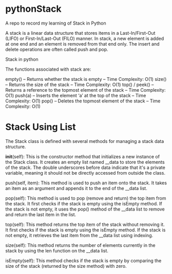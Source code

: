 # pythonStack
A repo to record my learning of Stack in Python 

A stack is a linear data structure that stores items in a Last-In/First-Out (LIFO) or First-In/Last-Out (FILO) manner. In stack, a new element is added at one end and an element is removed from that end only. The insert and delete operations are often called push and pop.


Stack in python

The functions associated with stack are:

empty() – Returns whether the stack is empty – Time Complexity: O(1)
size() – Returns the size of the stack – Time Complexity: O(1)
top() / peek() – Returns a reference to the topmost element of the stack – Time Complexity: O(1)
push(a) – Inserts the element ‘a’ at the top of the stack – Time Complexity: O(1)
pop() – Deletes the topmost element of the stack – Time Complexity: O(1)


# Stack Using List
The Stack class is defined with several methods for managing a stack data structure.

__init__(self): This is the constructor method that initializes a new instance of the Stack class. It creates an empty list named __data to store the elements of the stack. The double underscores before data indicate that it's a private variable, meaning it should not be directly accessed from outside the class.

push(self, item): This method is used to push an item onto the stack. It takes an item as an argument and appends it to the end of the __data list.

pop(self): This method is used to pop (remove and return) the top item from the stack. It first checks if the stack is empty using the isEmpty method. If the stack is not empty, it uses the pop() method of the __data list to remove and return the last item in the list.

top(self): This method returns the top item of the stack without removing it. It first checks if the stack is empty using the isEmpty method. If the stack is not empty, it retrieves the last item from the __data list using indexing.

size(self): This method returns the number of elements currently in the stack by using the len function on the __data list.

isEmpty(self): This method checks if the stack is empty by comparing the size of the stack (returned by the size method) with zero.
